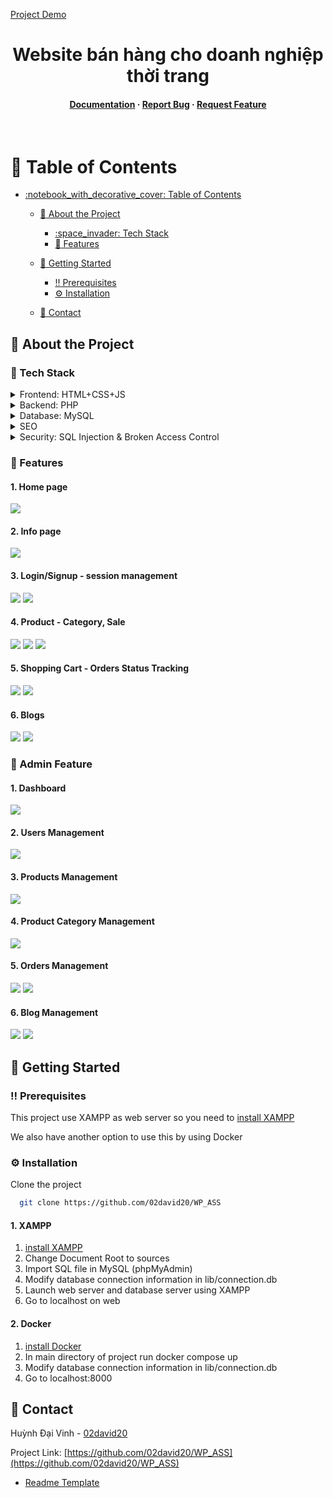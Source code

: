 
<a href="http://ec2-13-113-252-237.ap-northeast-1.compute.amazonaws.com:8000/">Project Demo</a>

<div align="center">

  <h1>Website bán hàng cho doanh nghiệp thời trang</h1>
  
<h4>
    <a href="https://github.com/02david20/WP_ASS">Documentation</a>
  <span> · </span>
    <a href="https://github.com/02david20/WP_ASS/issues/">Report Bug</a>
  <span> · </span>
    <a href="https://github.com/02david20/WP_ASS/issues/">Request Feature</a>
  </h4>
</div>

<br />

<!-- Table of Contents -->
# :notebook_with_decorative_cover: Table of Contents

- [:notebook\_with\_decorative\_cover: Table of Contents](#notebook_with_decorative_cover-table-of-contents)
  - [:star2: About the Project](#star2-about-the-project)

    - [:space\_invader: Tech Stack](#space_invader-tech-stack)
    - [:dart: Features](#dart-features)

  - [:toolbox: Getting Started](#toolbox-getting-started)
    - [:bangbang: Prerequisites](#bangbang-prerequisites)
    - [:gear: Installation](#gear-installation)
  - [:handshake: Contact](#handshake-contact)


  

<!-- About the Project -->
## :star2: About the Project

###

### :space_invader: Tech Stack

<details>
  <summary>Frontend: HTML+CSS+JS</summary>
  <ul> 
    <li>jQuerry</li>
    <li>Bootstrap</li>
    <li>AdminLTE</li>
    <li>DataTable</li>
    <li>CKeditor</li>
  </ul>
</details>

<details>
  <summary>Backend: PHP</summary>
    <ul> 
    <li>MVC architecture</li>
    <li>Singleton Pattern - DB connection</li>
    <li>Image Upload</li>
  </ul>
</details>

<details>
  <summary>Database: MySQL</summary>
</details>

<details>
  <summary>SEO</summary>
    <ul> 
        <li>rewrite url</li>
        <li>slug-url</li>
  </ul>
</details>

<details>
  <summary>Security: SQL Injection & Broken Access Control</summary>
</details>

<!-- Features -->
### :dart: Features

#### 1. Home page
<image src = "images/user/dashboard-0.png">

#### 2. Info page
<image src = "images/user/info-0.png">

#### 3. Login/Signup - session management
<image src = "images/user/login.png">
<image src = "images/user/register.png">

#### 4. Product - Category, Sale
<image src = "images/products/1_1.png">
<image src = "images/products/6_1.png">
<image src = "images/user/nonUserProductsDetail2.png">

#### 5. Shopping Cart - Orders Status Tracking
<image src = "images/products/8_1.png">
<image src = "images/products/a2.png">

#### 6. Blogs
<image src = "images/products/8_1.png">
<image src = "images/products/8_1.png">


<!-- Features -->
### :dart: Admin Feature
#### 1. Dashboard
<image src = "images/admin/dashboard_1.png">

#### 2. Users Management
<image src = "images/admin/user_all.png">

#### 3. Products Management
<image src = "images/admin/products_all.png">

#### 4. Product Category Management
<image src = "images/admin/category.png">

#### 5. Orders Management
<image src = "images/admin/orders.png">
<image src = "images/admin/order_detail.png">

#### 6. Blog Management
<image src = "images/admin/posts.png">
<image src = "images/admin/post_edit.png">



<!-- Getting Started -->
## 	:toolbox: Getting Started

<!-- Prerequisites -->
### :bangbang: Prerequisites

This project use XAMPP as web server so you need to 
[install XAMPP](https://sourceforge.net/projects/xampp/files/XAMPP%20Windows/8.0.28/xampp-windows-x64-8.0.28-0-VS16-installer.exe/download)

We also have another option to use this by using Docker

<!-- Installation -->
### :gear: Installation
Clone the project

```bash
  git clone https://github.com/02david20/WP_ASS
```


#### 1. XAMPP
1. [install XAMPP](https://sourceforge.net/projects/xampp/files/XAMPP%20Windows/8.0.28/xampp-windows-x64-8.0.28-0-VS16-installer.exe/download)
2. Change Document Root to sources
3. Import SQL file in MySQL (phpMyAdmin)
4. Modify database connection information in lib/connection.db
5. Launch web server and database server using XAMPP
6. Go to localhost on web

#### 2. Docker
1. [install Docker](https://www.docker.com/)
2. In main directory of project run docker compose up
3. Modify database connection information in lib/connection.db
4. Go to localhost:8000



<!-- Contact -->
## :handshake: Contact

Huỳnh Đại Vinh - [02david20](https://github.com/02david20)

Project Link: [https://github.com/02david20/WP_ASS](https://github.com/02david20/WP_ASS)

 - [Readme Template](https://github.com/othneildrew/Best-README-Template)



